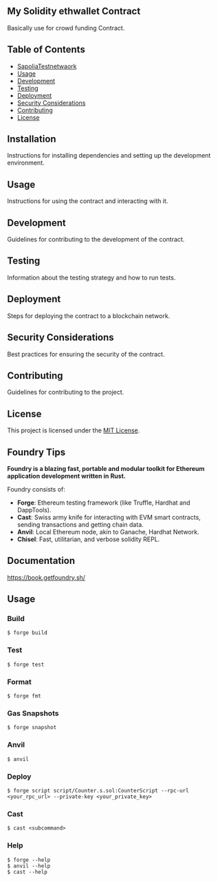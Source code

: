 ## My Solidity ethwallet Contract

Basically use for crowd funding Contract.

## Table of Contents

- [SapoliaTestnetwaork](#installation)
- [Usage](#usage)
- [Development](#development)
- [Testing](#testing)
- [Deployment](#deployment)
- [Security Considerations](#security-considerations)
- [Contributing](#contributing)
- [License](#license)

## Installation

Instructions for installing dependencies and setting up the development environment.

## Usage

Instructions for using the contract and interacting with it.

## Development

Guidelines for contributing to the development of the contract.

## Testing

Information about the testing strategy and how to run tests.

## Deployment

Steps for deploying the contract to a blockchain network.

## Security Considerations

Best practices for ensuring the security of the contract.

## Contributing

Guidelines for contributing to the project.

## License

This project is licensed under the [MIT License](LICENSE).

## Foundry Tips

**Foundry is a blazing fast, portable and modular toolkit for Ethereum application development written in Rust.**

Foundry consists of:

- **Forge**: Ethereum testing framework (like Truffle, Hardhat and DappTools).
- **Cast**: Swiss army knife for interacting with EVM smart contracts, sending transactions and getting chain data.
- **Anvil**: Local Ethereum node, akin to Ganache, Hardhat Network.
- **Chisel**: Fast, utilitarian, and verbose solidity REPL.

## Documentation

https://book.getfoundry.sh/

## Usage

### Build

```shell
$ forge build
```

### Test

```shell
$ forge test
```

### Format

```shell
$ forge fmt
```

### Gas Snapshots

```shell
$ forge snapshot
```

### Anvil

```shell
$ anvil
```

### Deploy

```shell
$ forge script script/Counter.s.sol:CounterScript --rpc-url <your_rpc_url> --private-key <your_private_key>
```

### Cast

```shell
$ cast <subcommand>
```

### Help

```shell
$ forge --help
$ anvil --help
$ cast --help
```
